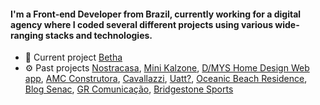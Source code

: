#### I'm a Front-end Developer from Brazil, currently working for a digital agency where I coded several different projects using various wide-ranging stacks and technologies.

-   🔭 Current project [Betha](https://www.betha.com.br/)
-   ⚙️ Past projects [Nostracasa](https://nostracasaconstrutora.com.br/), [Mini Kalzone](https://minikalzone.com.br/), [D/MYS Home Design Web app](https://www.dimasconstrucoes.com.br/dmys/), [AMC Construtora](https://www.amcconstrutora.com.br/), [Cavallazzi](https://advempresarial.com.br/), [Uatt?](https://www.uatt.com.br/), [Oceanic Beach Residence](https://oceanicresidence.com.br/), [Blog Senac](https://blog.sc.senac.br/), [GR Comunicação](https://www.grcomunicacao.com.br/), [Bridgestone Sports](https://bridgestonesports.bridgestone.com.br/)
